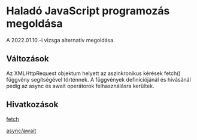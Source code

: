 # Haladó JavaScript programozás megoldása

A 2022.01.10.-i vizsga alternatív megoldása.

## Változások

Az XMLHttpRequest objektum helyett az aszinkronikus kérések fetch() függvény segítségével történnek.
A függvények definíciójánál és hívásánál pedig az async és await operátorok felhasználásra kerültek.

## Hivatkozások

[fetch](https://www.w3schools.com/js/js_api_fetch.asp)

[async/await](https://www.w3schools.com/js/js_async.asp)